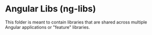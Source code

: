 # Angular Libs (ng-libs)

This folder is meant to contain libraries that are shared across multiple Angular applications or "feature" libraries.
